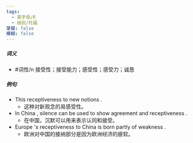 ```yaml
---
tags:
  - 首字母/R
  - 级别/托福
掌握: false
模糊: false
---
```

##### 词义
- #词性/n  接受性；接受能力；感受性；感受力；诚恳
##### 例句
- This receptiveness to new notions .
	- 这种对新观念的易感受性。
- In China , silence can be used to show agreement and receptiveness .
	- 在中国，沉默可以用来表示认同和接受。
- Europe 's receptiveness to China is born partly of weakness .
	- 欧洲对中国的接纳部分是因为欧洲经济的疲软。
